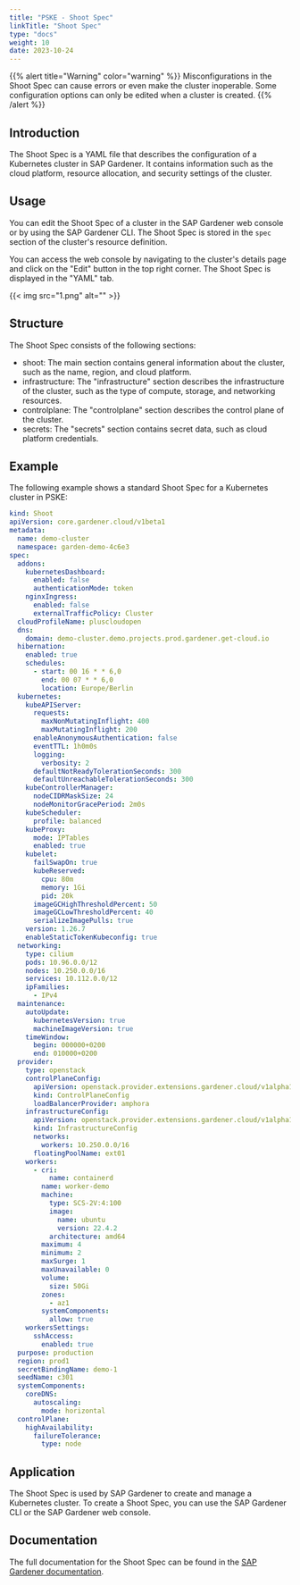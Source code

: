 ```yaml
---
title: "PSKE - Shoot Spec"
linkTitle: "Shoot Spec"
type: "docs"
weight: 10
date: 2023-10-24
---
```


{{% alert title="Warning" color="warning" %}}
Misconfigurations in the Shoot Spec can cause errors or even make the cluster inoperable.
Some configuration options can only be edited when a cluster is created.
{{% /alert %}}

## Introduction

The Shoot Spec is a YAML file that describes the configuration of a Kubernetes cluster in SAP Gardener. It contains information such as the cloud platform, resource allocation, and security settings of the cluster.

## Usage

You can edit the Shoot Spec of a cluster in the SAP Gardener web console or by using the SAP Gardener CLI. The Shoot Spec is stored in the `spec` section of the cluster's resource definition.

You can access the web console by navigating to the cluster's details page and click on the "Edit" button in the top right corner. The Shoot Spec is displayed in the "YAML" tab.

{{< img src="1.png" alt="" >}}

## Structure

The Shoot Spec consists of the following sections:

- shoot: The main section contains general information about the cluster, such as the name, region, and cloud platform.
- infrastructure: The "infrastructure" section describes the infrastructure of the cluster, such as the type of compute, storage, and networking resources.
- controlplane: The "controlplane" section describes the control plane of the cluster.
- secrets: The "secrets" section contains secret data, such as cloud platform credentials.

## Example

The following example shows a standard Shoot Spec for a Kubernetes cluster in PSKE:

```yaml
kind: Shoot
apiVersion: core.gardener.cloud/v1beta1
metadata:
  name: demo-cluster
  namespace: garden-demo-4c6e3
spec:
  addons:
    kubernetesDashboard:
      enabled: false
      authenticationMode: token
    nginxIngress:
      enabled: false
      externalTrafficPolicy: Cluster
  cloudProfileName: pluscloudopen
  dns:
    domain: demo-cluster.demo.projects.prod.gardener.get-cloud.io
  hibernation:
    enabled: true
    schedules:
      - start: 00 16 * * 6,0
        end: 00 07 * * 6,0
        location: Europe/Berlin
  kubernetes:
    kubeAPIServer:
      requests:
        maxNonMutatingInflight: 400
        maxMutatingInflight: 200
      enableAnonymousAuthentication: false
      eventTTL: 1h0m0s
      logging:
        verbosity: 2
      defaultNotReadyTolerationSeconds: 300
      defaultUnreachableTolerationSeconds: 300
    kubeControllerManager:
      nodeCIDRMaskSize: 24
      nodeMonitorGracePeriod: 2m0s
    kubeScheduler:
      profile: balanced
    kubeProxy:
      mode: IPTables
      enabled: true
    kubelet:
      failSwapOn: true
      kubeReserved:
        cpu: 80m
        memory: 1Gi
        pid: 20k
      imageGCHighThresholdPercent: 50
      imageGCLowThresholdPercent: 40
      serializeImagePulls: true
    version: 1.26.7
    enableStaticTokenKubeconfig: true
  networking:
    type: cilium
    pods: 10.96.0.0/12
    nodes: 10.250.0.0/16
    services: 10.112.0.0/12
    ipFamilies:
      - IPv4
  maintenance:
    autoUpdate:
      kubernetesVersion: true
      machineImageVersion: true
    timeWindow:
      begin: 000000+0200
      end: 010000+0200
  provider:
    type: openstack
    controlPlaneConfig:
      apiVersion: openstack.provider.extensions.gardener.cloud/v1alpha1
      kind: ControlPlaneConfig
      loadBalancerProvider: amphora
    infrastructureConfig:
      apiVersion: openstack.provider.extensions.gardener.cloud/v1alpha1
      kind: InfrastructureConfig
      networks:
        workers: 10.250.0.0/16
      floatingPoolName: ext01
    workers:
      - cri:
          name: containerd
        name: worker-demo
        machine:
          type: SCS-2V:4:100
          image:
            name: ubuntu
            version: 22.4.2
          architecture: amd64
        maximum: 4
        minimum: 2
        maxSurge: 1
        maxUnavailable: 0
        volume:
          size: 50Gi
        zones:
          - az1
        systemComponents:
          allow: true
    workersSettings:
      sshAccess:
        enabled: true
  purpose: production
  region: prod1
  secretBindingName: demo-1
  seedName: c301
  systemComponents:
    coreDNS:
      autoscaling:
        mode: horizontal
  controlPlane:
    highAvailability:
      failureTolerance:
        type: node
```

## Application

The Shoot Spec is used by SAP Gardener to create and manage a Kubernetes cluster. To create a Shoot Spec, you can use the SAP Gardener CLI or the SAP Gardener web console.

## Documentation

The full documentation for the Shoot Spec can be found in the [SAP Gardener documentation](https://gardener.cloud/docs/gardener/).

